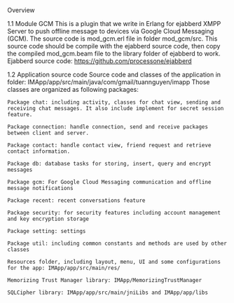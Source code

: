 
Overview

1.1 Module GCM
	This is a plugin that we write in Erlang for ejabberd XMPP Server to push offline message
to devices via Google Cloud Messaging (GCM). The source code is mod_gcm.erl file in folder mod_gcm/src. This source code should
be compile with the ejabberd source code, then copy the compiled mod_gcm.beam file to
the library folder of ejabberd to work.
Ejabberd source code: https://github.com/processone/ejabberd

1.2 Application source code
	Source code and classes of the application in folder:
IMApp/app/src/main/java/com/gmail/tuannguyen/imapp
Those classes are organized as following packages:

	Package chat: including activity, classes for chat view, sending and receiving chat messages. It also include implement for secret session feature.

	Package connection: handle connection, send and receive packages between client and server.

	Package contact: handle contact view, friend request and retrieve contact information.

	Package db: database tasks for storing, insert, query and encrypt messages

	Package gcm: For Google Cloud Messaging communication and offline message notifications

	Package recent: recent conversations feature

	Package security: for security features including account management and key encryption storage

	Package setting: settings

	Package util: including common constants and methods are used by other classes

	Resources folder, including layout, menu, UI and some configurations for the app: IMApp/app/src/main/res/

	Memorizing Trust Manager library: IMApp/MemorizingTrustManager

	SQLCipher library: IMApp/app/src/main/jniLibs and IMApp/app/libs
